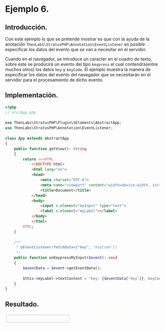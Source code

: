 
# Ejemplo 6.

## Introducción.

Con este ejemplo lo que se pretende mostrar es que con la ayuda de la anotación `ThenLabs\StratusPHP\Annotation\EventListener` es posible especificar los datos del evento que se van a necesitar en el servidor.

Cuando en el navegador, se introduce un caracter en el cuadro de texto, sobre este se producirá un evento del tipo `keypress` el cual contendrá(entre muchos otros) los datos `key` y `keyCode`. El ejemplo muestra la manera de especificar los datos del evento del navegador que se necesitarán en el servidor para el procesamiento de dicho evento.

## Implementación.

```php
<?php
// src/App.php

use ThenLabs\StratusPHP\Plugin\SElements\AbstractApp;
use ThenLabs\StratusPHP\Annotation\EventListener;

class App extends AbstractApp
{
    public function getView(): string
    {
        return <<<HTML
            <!DOCTYPE html>
            <html lang="en">
            <head>
                <meta charset="UTF-8">
                <meta name="viewport" content="width=device-width, initial-scale=1.0">
                <title>Document</title>
            </head>
            <body>
                <input s-element="myInput" type="text">
                <label s-element="myLabel"></label>
            </body>
            </html>
        HTML;
    }

    /**
     * @EventListener(fetchData={"key", "keyCode"})
     */
    public function onKeypressMyInput($event): void
    {
        $eventData = $event->getEventData();

        $this->myLabel->textContent = "key: {$eventData['key']}, keyCode: {$eventData['keyCode']}";
    }
}
```

## Resultado.

![](result.gif)